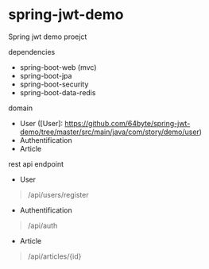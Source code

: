 # spring-jwt-demo

Spring jwt demo proejct

dependencies
- spring-boot-web (mvc)
- spring-boot-jpa
- spring-boot-security
- spring-boot-data-redis

domain
- User ([User]: https://github.com/64byte/spring-jwt-demo/tree/master/src/main/java/com/story/demo/user)
- Authentification
- Article

rest api endpoint
- User
 > /api/users/register
 
- Authentification
 > /api/auth
 
- Article
 > /api/articles/{id}
